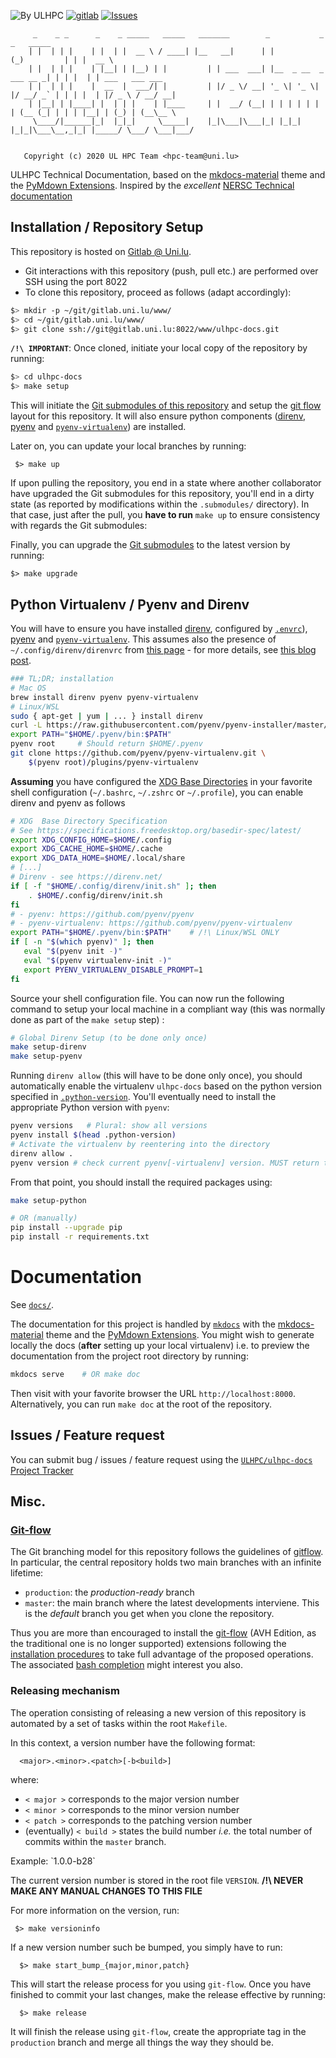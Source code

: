 ![By ULHPC](https://img.shields.io/badge/by-ULHPC-blue.svg) [![gitlab](https://img.shields.io/badge/git-gitlab-lightgray.svg)](https://gitlab.uni.lu/www/ulhpc-docs) [![Issues](https://img.shields.io/badge/issues-gitlab-green.svg)](https://gitlab.uni.lu/www/ulhpc-docs/issues)

         _    _ _      _    _ _____   _____   _______        _           _           _   _____
        | |  | | |    | |  | |  __ \ / ____| |__   __|      | |         (_)         | | |  __ \
        | |  | | |    | |__| | |__) | |         | | ___  ___| |__  _ __  _  ___ __ _| | | |  | | ___   ___ ___
        | |  | | |    |  __  |  ___/| |         | |/ _ \/ __| '_ \| '_ \| |/ __/ _` | | | |  | |/ _ \ / __/ __|
        | |__| | |____| |  | | |    | |____     | |  __/ (__| | | | | | | | (__ (_| | | | |__| | (_) | (__\__ \
         \____/|______|_|  |_|_|     \_____|    |_|\___|\___|_| |_|_| |_|_|\___\__,_|_| |_____/ \___/ \___|___/


       Copyright (c) 2020 UL HPC Team <hpc-team@uni.lu>

ULHPC Technical Documentation, based on the [mkdocs-material](https://squidfunk.github.io/mkdocs-material/getting-started/) theme and the [PyMdown Extensions](https://facelessuser.github.io/pymdown-extensions/).
Inspired by the _excellent_ [NERSC Technical documentation](https://docs.nersc.gov/)

## Installation / Repository Setup

This repository is hosted on [Gitlab @ Uni.lu](https://gitlab.uni.lu/www/ulhpc-docs).

* Git interactions with this repository (push, pull etc.) are performed over SSH using the port 8022
* To clone this repository, proceed as follows (adapt accordingly):

```bash
$> mkdir -p ~/git/gitlab.uni.lu/www/
$> cd ~/git/gitlab.uni.lu/www/
$> git clone ssh://git@gitlab.uni.lu:8022/www/ulhpc-docs.git
```

**`/!\ IMPORTANT`**: Once cloned, initiate your local copy of the repository by running:

```bash
$> cd ulhpc-docs
$> make setup
```

This will initiate the [Git submodules of this repository](.gitmodules) and setup the [git flow](https://www.atlassian.com/git/tutorials/comparing-workflows/gitflow-workflow) layout for this repository. It will also ensure python components ([direnv](https://direnv.net/), [pyenv](https://github.com/pyenv/pyenv) and [`pyenv-virtualenv`](https://github.com/pyenv/pyenv-virtualenv)) are installed.

Later on, you can update your local branches by running:

     $> make up

If upon pulling the repository, you end in a state where another collaborator have upgraded the Git submodules for this repository, you'll end in a dirty state (as reported by modifications within the `.submodules/` directory). In that case, just after the pull, you **have to run** `make up` to ensure consistency with regards the Git submodules:

Finally, you can upgrade the [Git submodules](.gitmodules) to the latest version by running:

    $> make upgrade


## Python Virtualenv / Pyenv and Direnv

You will have to ensure you have installed [direnv](https://direnv.net/), configured by [`.envrc`](.envrc)), [pyenv](https://github.com/pyenv/pyenv) and [`pyenv-virtualenv`](https://github.com/pyenv/pyenv-virtualenv). This assumes also the presence of `~/.config/direnv/direnvrc` from [this page](https://github.com/Falkor/dotfiles/blob/master/direnv/direnvrc) - for more details, see [this blog post](https://varrette.gforge.uni.lu/blog/2019/09/10/using-pyenv-virtualenv-direnv/).

```bash
### TL;DR; installation
# Mac OS
brew install direnv pyenv pyenv-virtualenv
# Linux/WSL
sudo { apt-get | yum | ... } install direnv
curl -L https://raw.githubusercontent.com/pyenv/pyenv-installer/master/bin/pyenv-installer | bash
export PATH="$HOME/.pyenv/bin:$PATH"
pyenv root     # Should return $HOME/.pyenv
git clone https://github.com/pyenv/pyenv-virtualenv.git \
    $(pyenv root)/plugins/pyenv-virtualenv
```

**Assuming** you have configured the [XDG Base Directories](https://specifications.freedesktop.org/basedir-spec/latest/) in your favorite shell configuration (`~/.bashrc`, `~/.zshrc` or `~/.profile`), you can enable direnv and pyenv as follows

```bash
# XDG  Base Directory Specification
# See https://specifications.freedesktop.org/basedir-spec/latest/
export XDG_CONFIG_HOME=$HOME/.config
export XDG_CACHE_HOME=$HOME/.cache
export XDG_DATA_HOME=$HOME/.local/share
# [...]
# Direnv - see https://direnv.net/
if [ -f "$HOME/.config/direnv/init.sh" ]; then
	. $HOME/.config/direnv/init.sh
fi
# - pyenv: https://github.com/pyenv/pyenv
# - pyenv-virtualenv: https://github.com/pyenv/pyenv-virtualenv
export PATH="$HOME/.pyenv/bin:$PATH"    # /!\ Linux/WSL ONLY
if [ -n "$(which pyenv)" ]; then
   eval "$(pyenv init -)"
   eval "$(pyenv virtualenv-init -)"
   export PYENV_VIRTUALENV_DISABLE_PROMPT=1
fi
```

Source your shell configuration file.
You can now run the following command to setup your local machine in a compliant way (this was normally done as part of the `make setup` step) :

```bash
# Global Direnv Setup (to be done only once)
make setup-direnv
make setup-pyenv
```


Running `direnv allow` (this will have to be done only once), you should automatically enable the virtualenv `ulhpc-docs` based on the python version specified in [`.python-version`](.python-version). You'll eventually need to install the appropriate Python version with `pyenv`:

```bash
pyenv versions   # Plural: show all versions
pyenv install $(head .python-version)
# Activate the virtualenv by reentering into the directory
direnv allow .
pyenv version # check current pyenv[-virtualenv] version. MUST return the vurtualenv 'ulhpc-docs'
```

From that point, you should install the required packages using:

``` bash
make setup-python

# OR (manually)
pip install --upgrade pip
pip install -r requirements.txt
```

# Documentation

See [`docs/`](docs/README.md).

The documentation for this project is handled by [`mkdocs`](http://www.mkdocs.org/#installation) with the [mkdocs-material](https://squidfunk.github.io/mkdocs-material/getting-started/) theme and the [PyMdown Extensions](https://facelessuser.github.io/pymdown-extensions/).
You might wish to generate locally the docs (**after** setting up your local virtualenv) i.e. to preview the documentation from the project root directory by running:

```bash
mkdocs serve    # OR make doc
```

Then visit with your favorite browser the URL `http://localhost:8000`. Alternatively, you can run `make doc` at the root of the repository.


## Issues / Feature request

You can submit bug / issues / feature request using the [`ULHPC/ulhpc-docs` Project Tracker](https://gitlab.uni.lu/www/ulhpc-docs/issues)



## Misc.

### [Git-flow](https://github.com/petervanderdoes/gitflow-avh)

The Git branching model for this repository follows the guidelines of
[gitflow](http://nvie.com/posts/a-successful-git-branching-model/).
In particular, the central repository holds two main branches with an infinite lifetime:

* `production`: the *production-ready* branch
* `master`: the main branch where the latest developments interviene. This is the *default* branch you get when you clone the repository.

Thus you are more than encouraged to install the [git-flow](https://github.com/petervanderdoes/gitflow-avh) (AVH Edition, as the traditional one is no longer supported) extensions following the [installation procedures](https://github.com/petervanderdoes/gitflow-avh/wiki/Installation) to take full advantage of the proposed operations. The associated [bash completion](https://github.com/bobthecow/git-flow-completion) might interest you also.

### Releasing mechanism

The operation consisting of releasing a new version of this repository is automated by a set of tasks within the root `Makefile`.

In this context, a version number have the following format:

      <major>.<minor>.<patch>[-b<build>]

where:

* `< major >` corresponds to the major version number
* `< minor >` corresponds to the minor version number
* `< patch >` corresponds to the patching version number
* (eventually) `< build >` states the build number _i.e._ the total number of commits within the `master` branch.

Example: \`1.0.0-b28\`

The current version number is stored in the root file `VERSION`. __/!\ NEVER MAKE ANY MANUAL CHANGES TO THIS FILE__

For more information on the version, run:

     $> make versioninfo

If a new version number such be bumped, you simply have to run:

      $> make start_bump_{major,minor,patch}

This will start the release process for you using `git-flow`.
Once you have finished to commit your last changes, make the release effective by running:

      $> make release

It will finish the release using `git-flow`, create the appropriate tag in the `production` branch and merge all things the way they should be.
